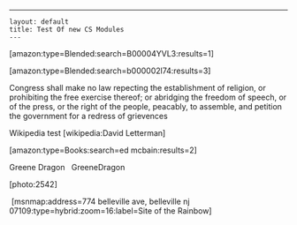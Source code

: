   ---
    layout: default
    title: Test Of new CS Modules
    ---
<P>[amazon:type=Blended:search=B00004YVL3:results=1]</P>
<P>[amazon:type=Blended:search=b000002l74:results=3]</P>
<P>Congress shall make no law repecting the establishment of religion, or prohibiting the free exercise thereof; or abridging the freedom of speech, or of the press, or the right of the people, peacably, to assemble, and petition the government for a redress of grievences</P>
<P>Wikipedia test [wikipedia:David Letterman]</P>
<P>[amazon:type=Books:search=ed mcbain:results=2]</P>
<P>Greene Dragon&nbsp;&nbsp; GreeneDragon</P>
<P>[photo:2542]</P>
<P>&nbsp;[msnmap:address=774 belleville ave, belleville nj 07109:type=hybrid:zoom=16:label=Site of the Rainbow]</P>
<P></P>
<P>&nbsp;</P>